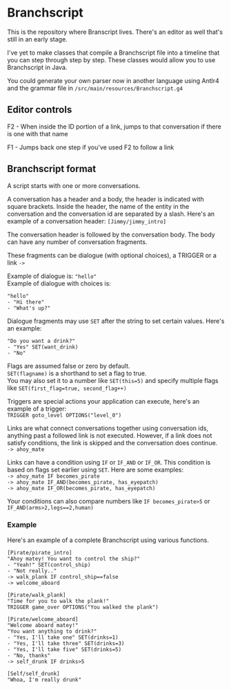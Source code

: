 # Branchscript

This is the repository where Branscript lives.
There's an editor as well that's still in an early stage. 

I've yet to make classes that compile a Branchscript file into a timeline that you can step through step by step.
These classes would allow you to use Branchscript in Java.

You could generate your own parser now in another language using Antlr4 and the grammar file in `/src/main/resources/Branchscript.g4`

## Editor controls

F2 - When inside the ID portion of a link, jumps to that conversation if there is one with that name

F1 - Jumps back one step if you've used F2 to follow a link

## Branchscript format

A script starts with one or more conversations.

A conversation has a header and a body, the header is indicated with square brackets.
Inside the header, the name of the entity in the conversation and the conversation id are separated by a slash. Here's an example of a conversation header: `[Jimmy/jimmy_intro]`

The conversation header is followed by the conversation body. The body can have any number of conversation fragments.

These fragments can be dialogue (with optional choices), a TRIGGER or a link `->`

Example of dialogue is: `"hello"`  
Example of dialogue with choices is:
```
"hello"
- "Hi there"
- "What's up?"
```

Dialogue fragments may use `SET` after the string to set certain values.
Here's an example:  
```
"Do you want a drink?"
- "Yes" SET(want_drink)
- "No"
```

Flags are assumed false or zero by default.  
`SET(flagname)` is a shorthand to set a flag to true.  
You may also set it to a number like `SET(this=5)` and specify multiple flags like `SET(first_flag=true, second_flag++)`

Triggers are special actions your application can execute, here's an example of a trigger:  
`TRIGGER goto_level OPTIONS("level_0")`

Links are what connect conversations together using conversation ids, anything past a followed link is not executed. However, if a link does not satisfy conditions, the link is skipped and the conversation does continue.  
`-> ahoy_mate`

Links can have a condition using `IF` or `IF_AND` or `IF_OR`. This condition is based on flags set earlier using `SET`. Here are some examples:  
`-> ahoy_mate IF becomes_pirate`  
`-> ahoy_mate IF_AND(becomes_pirate, has_eyepatch)`  
`-> ahoy_mate IF_OR(becomes_pirate, has_eyepatch)`

Your conditions can also compare numbers like `IF becomes_pirate>5` or `IF_AND(arms>2,legs==2,human)`

### Example
Here's an example of a complete Branchscript using various functions.

```
[Pirate/pirate_intro]
"Ahoy matey! You want to control the ship?"
- "Yeah!" SET(control_ship)
- "Not really.."
-> walk_plank IF control_ship==false
-> welcome_aboard  
  
[Pirate/walk_plank]
"Time for you to walk the plank!"
TRIGGER game_over OPTIONS("You walked the plank")  
  
[Pirate/welcome_aboard]
"Welcome aboard matey!"
"You want anything to drink?"
- "Yes, I'll take one" SET(drinks=1)
- "Yes, I'll take three" SET(drinks=3)
- "Yes, I'll take five" SET(drinks=5)
- "No, thanks"
-> self_drunk IF drinks>5  
  
[Self/self_drunk]
"Whoa, I'm really drunk"
```